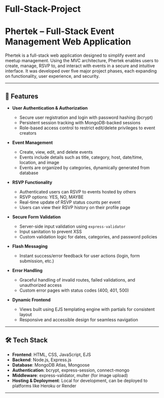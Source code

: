 # Full-Stack-Project
# Phertek – Full-Stack Event Management Web Application

Phertek is a full-stack web application designed to simplify event and meetup management. Using the MVC architecture, Phertek enables users to create, manage, RSVP to, and interact with events in a secure and intuitive interface. It was developed over five major project phases, each expanding on functionality, user experience, and security.

---

## 🚀 Features

- **User Authentication & Authorization**
  - Secure user registration and login with password hashing (bcrypt)
  - Persistent session tracking with MongoDB-backed sessions
  - Role-based access control to restrict edit/delete privileges to event creators

- **Event Management**
  - Create, view, edit, and delete events
  - Events include details such as title, category, host, date/time, location, and image
  - Events are organized by categories, dynamically generated from database

- **RSVP Functionality**
  - Authenticated users can RSVP to events hosted by others
  - RSVP options: YES, NO, MAYBE
  - Real-time update of RSVP status counts per event
  - Users can view their RSVP history on their profile page

- **Secure Form Validation**
  - Server-side input validation using `express-validator`
  - Input sanitation to prevent XSS
  - Custom validation logic for dates, categories, and password policies

- **Flash Messaging**
  - Instant success/error feedback for user actions (login, form submission, etc.)

- **Error Handling**
  - Graceful handling of invalid routes, failed validations, and unauthorized access
  - Custom error pages with status codes (400, 401, 500)

- **Dynamic Frontend**
  - Views built using EJS templating engine with partials for consistent layout
  - Responsive and accessible design for seamless navigation

---

## 🛠️ Tech Stack

- **Frontend**: HTML, CSS, JavaScript, EJS
- **Backend**: Node.js, Express.js
- **Database**: MongoDB Atlas, Mongoose
- **Authentication**: bcrypt, express-session, connect-mongo
- **Middleware**: express-validator, multer (for image upload)
- **Hosting & Deployment**: Local for development, can be deployed to platforms like Heroku or Render

---

